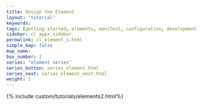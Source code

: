 ```yaml
---
title: Design the Element
layout: "tutorial"
keywords:
tags: [getting started, elements, manifest, configuration, development]
sidebar: cl_apps_sidebar
permalink: cl_element_1.html
simple_map: false
map_name:
box_number: 2
series: "element series"
series_button: series_element.html
series_next: series_element_next.html
weight: 2
---
```

{% include custom/tutorials/elements2.html%}
